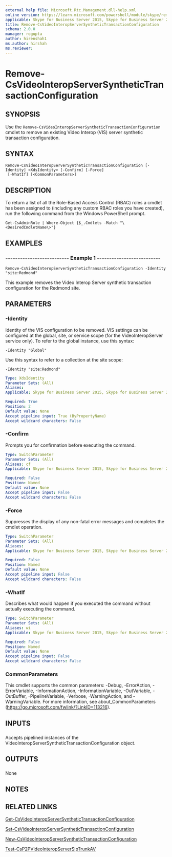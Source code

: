 ```yaml
---
external help file: Microsoft.Rtc.Management.dll-help.xml
online version: https://learn.microsoft.com/powershell/module/skype/remove-csvideointeropserversynthetictransactionconfiguration
applicable: Skype for Business Server 2015, Skype for Business Server 2019
title: Remove-CsVideoInteropServerSyntheticTransactionConfiguration
schema: 2.0.0
manager: rogupta
author: hirenshah1
ms.author: hirshah
ms.reviewer:
---
```


# Remove-CsVideoInteropServerSyntheticTransactionConfiguration

## SYNOPSIS
Use the `Remove-CsVideoInteropServerSyntheticTransactionConfiguration` cmdlet to remove an existing Video Interop (VIS) server synthetic transaction configuration.

## SYNTAX

```
Remove-CsVideoInteropServerSyntheticTransactionConfiguration [-Identity] <XdsIdentity> [-Confirm] [-Force]
 [-WhatIf] [<CommonParameters>]
```

## DESCRIPTION
To return a list of all the Role-Based Access Control (RBAC) roles a cmdlet has been assigned to (including any custom RBAC roles you have created), run the following command from the Windows PowerShell prompt.

`Get-CsAdminRole | Where-Object {$_.Cmdlets -Match "\<DesiredCmdletName\>"}`

## EXAMPLES

### -------------------------- Example 1 --------------------------
```
Remove-CsVideoInteropServerSyntheticTransactionConfiguration -Identity "site:Redmond"
```

This example removes the Video Interop Server synthetic transaction configuration for the Redmond site.


## PARAMETERS

### -Identity
Identity of the VIS configuration to be removed.
VIS settings can be configured at the global, site, or service scope (for the VideoInteropServer service only).
To refer to the global instance, use this syntax:

`-Identity "Global"`

Use this syntax to refer to a collection at the site scope:

`-Identity "site:Redmond"`

```yaml
Type: XdsIdentity
Parameter Sets: (All)
Aliases: 
Applicable: Skype for Business Server 2015, Skype for Business Server 2019

Required: True
Position: 2
Default value: None
Accept pipeline input: True (ByPropertyName)
Accept wildcard characters: False
```

### -Confirm
Prompts you for confirmation before executing the command.

```yaml
Type: SwitchParameter
Parameter Sets: (All)
Aliases: cf
Applicable: Skype for Business Server 2015, Skype for Business Server 2019

Required: False
Position: Named
Default value: None
Accept pipeline input: False
Accept wildcard characters: False
```

### -Force
Suppresses the display of any non-fatal error messages and completes the cmdlet operation.

```yaml
Type: SwitchParameter
Parameter Sets: (All)
Aliases: 
Applicable: Skype for Business Server 2015, Skype for Business Server 2019

Required: False
Position: Named
Default value: None
Accept pipeline input: False
Accept wildcard characters: False
```

### -WhatIf
Describes what would happen if you executed the command without actually executing the command.

```yaml
Type: SwitchParameter
Parameter Sets: (All)
Aliases: wi
Applicable: Skype for Business Server 2015, Skype for Business Server 2019

Required: False
Position: Named
Default value: None
Accept pipeline input: False
Accept wildcard characters: False
```

### CommonParameters
This cmdlet supports the common parameters: -Debug, -ErrorAction, -ErrorVariable, -InformationAction, -InformationVariable, -OutVariable, -OutBuffer, -PipelineVariable, -Verbose, -WarningAction, and -WarningVariable. For more information, see about_CommonParameters (https://go.microsoft.com/fwlink/?LinkID=113216).

## INPUTS

###  
Accepts pipelined instances of the VideoInteropServerSyntheticTransactionConfiguration object.

## OUTPUTS

###  
None

## NOTES

## RELATED LINKS

[Get-CsVideoInteropServerSyntheticTransactionConfiguration](Get-CsVideoInteropServerSyntheticTransactionConfiguration.md)

[Set-CsVideoInteropServerSyntheticTransactionConfiguration](Set-CsVideoInteropServerSyntheticTransactionConfiguration.md)

[New-CsVideoInteropServerSyntheticTransactionConfiguration](New-CsVideoInteropServerSyntheticTransactionConfiguration.md)

[Test-CsP2PVideoInteropServerSipTrunkAV](Test-CsP2PVideoInteropServerSipTrunkAV.md)
